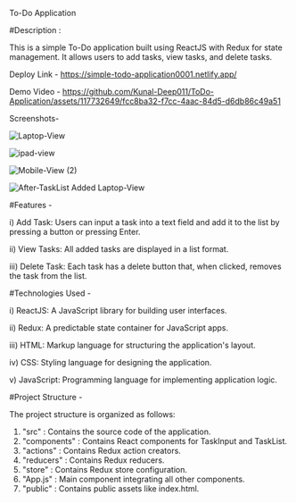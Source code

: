 To-Do Application 

#Description : 

This is a simple To-Do application built using ReactJS with Redux for state management. It allows users to add tasks, view tasks, and delete tasks.

Deploy Link - https://simple-todo-application0001.netlify.app/

Demo Video - 
https://github.com/Kunal-Deep011/ToDo-Application/assets/117732649/fcc8ba32-f7cc-4aac-84d5-d6db86c49a51

Screenshots-

![Laptop-View](https://github.com/Kunal-Deep011/ToDo-Application/assets/117732649/f11311ae-b18f-4fa6-b9e3-6b360ba58e62)

![ipad-view](https://github.com/Kunal-Deep011/ToDo-Application/assets/117732649/b78ad8d1-05b8-477c-a841-01db7b400efc)

![Mobile-View (2)](https://github.com/Kunal-Deep011/ToDo-Application/assets/117732649/84522184-a4b0-46b6-87b3-db5fc7e5501c)

![After-TaskList Added Laptop-View](https://github.com/Kunal-Deep011/ToDo-Application/assets/117732649/d3fb6ddb-f3ea-43dc-900c-88ee31ef3bdf)


#Features -

i) Add Task: Users can input a task into a text field and add it to the list by pressing a button or pressing Enter.  

ii) View Tasks: All added tasks are displayed in a list format.  

iii) Delete Task: Each task has a delete button that, when clicked, removes the task from the list.  

#Technologies Used -

i) ReactJS: A JavaScript library for building user interfaces.

ii) Redux: A predictable state container for JavaScript apps.

iii) HTML: Markup language for structuring the application's layout.

iv) CSS: Styling language for designing the application.

v) JavaScript: Programming language for implementing application logic.

#Project Structure -

The project structure is organized as follows:

1) "src" : Contains the source code of the application.
2) "components" : Contains React components for TaskInput and TaskList.
3) "actions" : Contains Redux action creators.
4) "reducers" : Contains Redux reducers.
5) "store" : Contains Redux store configuration.
6) "App.js" : Main component integrating all other components.
7) "public" : Contains public assets like index.html.
